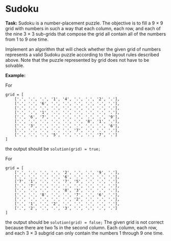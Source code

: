 # Sudoku

**Task:**
Sudoku is a number-placement puzzle. The objective is to fill a 9 × 9 grid with numbers in such a way that each column, each row, and each of the nine 3 × 3 sub-grids that compose the grid all contain all of the numbers from 1 to 9 one time.

Implement an algorithm that will check whether the given grid of numbers represents a valid Sudoku puzzle according to the layout rules described above. Note that the puzzle represented by grid does not have to be solvable.

**Example:**  

For
```
grid = [
    ['.', '.', '.', '1', '4', '.', '.', '2', '.'],
    ['.', '.', '6', '.', '.', '.', '.', '.', '.'],
    ['.', '.', '.', '.', '.', '.', '.', '.', '.'],
    ['.', '.', '1', '.', '.', '.', '.', '.', '.'],
    ['.', '6', '7', '.', '.', '.', '.', '.', '9'],
    ['.', '.', '.', '.', '.', '.', '8', '1', '.'],
    ['.', '3', '.', '.', '.', '.', '.', '.', '6'],
    ['.', '.', '.', '.', '.', '7', '.', '.', '.'],
    ['.', '.', '.', '5', '.', '.', '.', '7', '.']
]
```
the output should be
`solution(grid) = true;`

For
```
grid = [
    ['.', '.', '.', '.', '2', '.', '.', '9', '.'],
    ['.', '.', '.', '.', '6', '.', '.', '.', '.'],
    ['7', '1', '.', '.', '7', '5', '.', '.', '.'],
    ['.', '7', '.', '.', '.', '.', '.', '.', '.'],
    ['.', '.', '.', '.', '8', '3', '.', '.', '.'],
    ['.', '.', '8', '.', '.', '7', '.', '6', '.'],
    ['.', '.', '.', '.', '.', '2', '.', '.', '.'],
    ['.', '1', '.', '2', '.', '.', '.', '.', '.'],
    ['.', '2', '.', '.', '3', '.', '.', '.', '.']
]
```
the output should be
`solution(grid) = false;`
The given grid is not correct because there are two 1s in the second column. Each column, each row, and each 3 × 3 subgrid can only contain the numbers 1 through 9 one time.
